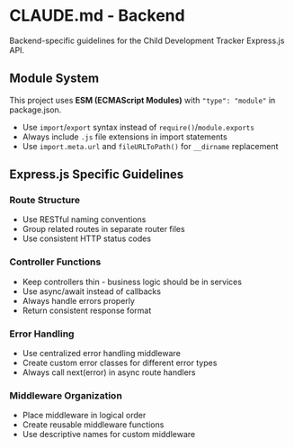 # CLAUDE.md - Backend

Backend-specific guidelines for the Child Development Tracker Express.js API.

## Module System

This project uses **ESM (ECMAScript Modules)** with `"type": "module"` in package.json.
- Use `import`/`export` syntax instead of `require()`/`module.exports`
- Always include `.js` file extensions in import statements
- Use `import.meta.url` and `fileURLToPath()` for `__dirname` replacement

## Express.js Specific Guidelines

### Route Structure
- Use RESTful naming conventions
- Group related routes in separate router files
- Use consistent HTTP status codes

### Controller Functions
- Keep controllers thin - business logic should be in services
- Use async/await instead of callbacks
- Always handle errors properly
- Return consistent response format

### Error Handling
- Use centralized error handling middleware
- Create custom error classes for different error types
- Always call next(error) in async route handlers

### Middleware Organization
- Place middleware in logical order
- Create reusable middleware functions
- Use descriptive names for custom middleware